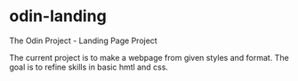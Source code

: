 # odin-landing
The Odin Project - Landing Page Project

The current project is to make a webpage from given styles and format. The goal is to refine skills in basic hmtl and css.